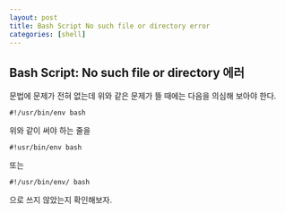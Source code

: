 ```yaml
---
layout: post
title: Bash Script No such file or directory error
categories: [shell]
---
```


## Bash Script: No such file or directory 에러

문법에 문제가 전혀 없는데 위와 같은 문제가 뜰 때에는 다음을 의심해 보아야 한다.

```
#!/usr/bin/env bash
```
위와 같이 써야 하는 줄을

```
#!usr/bin/env bash
```
또는
```
#!/usr/bin/env/ bash
```
으로 쓰지 않았는지 확인해보자.

